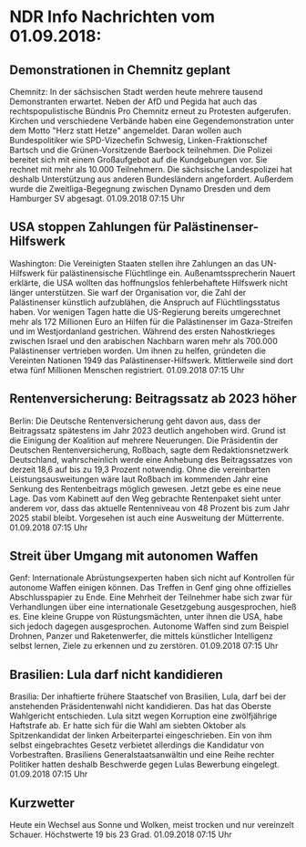 # NDR Info Nachrichten vom 01.09.2018:


## Demonstrationen in Chemnitz geplant
Chemnitz: In der sächsischen Stadt werden heute mehrere tausend Demonstranten erwartet. Neben der AfD und Pegida hat auch das rechtspopulistische Bündnis Pro Chemnitz erneut zu Protesten aufgerufen. Kirchen und verschiedene Verbände haben eine Gegendemonstration unter dem Motto "Herz statt Hetze" angemeldet. Daran wollen auch Bundespolitiker wie SPD-Vizechefin Schwesig, Linken-Fraktionschef Bartsch und die Grünen-Vorsitzende Baerbock teilnehmen. Die Polizei bereitet sich mit einem Großaufgebot auf die Kundgebungen vor. Sie rechnet mit mehr als 10.000 Teilnehmern. Die sächsische Landespolizei hat deshalb Unterstützung aus anderen Bundesländern angefordert. Außerdem wurde die Zweitliga-Begegnung zwischen Dynamo Dresden und dem Hamburger SV abgesagt. 01.09.2018 07:15 Uhr 

## USA stoppen Zahlungen für Palästinenser-Hilfswerk
Washington:	Die Vereinigten Staaten stellen ihre Zahlungen an das UN-Hilfswerk für palästinensische Flüchtlinge ein. Außenamtssprecherin Nauert erklärte, die USA wollten das hoffnungslos fehlerbehaftete Hilfswerk nicht länger unterstützen. Sie warf der Organisation vor, die Zahl der Palästinenser künstlich aufzublähen, die Anspruch auf Flüchtlingsstatus haben. Vor wenigen Tagen hatte die US-Regierung bereits umgerechnet mehr als 172 Millionen Euro an Hilfen für die Palästinenser im Gaza-Streifen und im Westjordanland gestrichen. Während des ersten Nahostkrieges zwischen Israel und den arabischen Nachbarn waren mehr als 700.000 Palästinenser vertrieben worden. Um ihnen zu helfen, gründeten die Vereinten Nationen 1949 das Palästinenser-Hilfswerk. Mittlerweile sind dort etwa fünf Millionen Menschen registriert. 01.09.2018 07:15 Uhr 

## Rentenversicherung: Beitragssatz ab 2023 höher
Berlin: Die Deutsche Rentenversicherung geht davon aus, dass der Beitragssatz spätestens im Jahr 2023 deutlich angehoben wird. Grund ist die Einigung der Koalition auf mehrere Neuerungen. Die Präsidentin der Deutschen Rentenversicherung, Roßbach, sagte dem Redaktionsnetzwerk Deutschland, wahrscheinlich werde eine Anhebung des Beitragssatzes von derzeit 18,6 auf bis zu 19,3 Prozent notwendig. Ohne die vereinbarten Leistungsausweitungen wäre laut Roßbach im kommenden Jahr eine Senkung des Rentenbeitrags möglich gewesen. Jetzt gebe es eine neue Lage. Das vom Kabinett auf den Weg gebrachte Rentenpaket sieht unter anderem vor, dass das aktuelle Rentenniveau von 48 Prozent bis zum Jahr 2025 stabil bleibt. Vorgesehen ist auch eine Ausweitung der Mütterrente. 01.09.2018 07:15 Uhr 

## Streit über Umgang mit autonomen Waffen
Genf:	Internationale Abrüstungsexperten haben sich nicht auf Kontrollen für autonome Waffen einigen können. Das Treffen in Genf ging ohne offizielles Abschlusspapier zu Ende. Eine Mehrheit der Teilnehmer habe sich zwar für Verhandlungen über eine internationale Gesetzgebung ausgesprochen, hieß es. Eine kleine Gruppe von Rüstungsmächten, unter ihnen die USA, habe sich jedoch dagegen ausgesprochen. Autonome Waffen sind zum Beispiel Drohnen, Panzer und Raketenwerfer, die mittels künstlicher Intelligenz selbst lernen, Ziele zu erkennen und zu zerstören. 01.09.2018 07:15 Uhr 

## Brasilien: Lula darf nicht kandidieren
Brasilia:	Der inhaftierte frühere Staatschef von Brasilien, Lula, darf bei der anstehenden Präsidentenwahl nicht kandidieren. Das hat das Oberste Wahlgericht entschieden. Lula sitzt wegen Korruption eine zwölfjährige Haftstrafe ab. Er hatte sich für die Wahl am siebten Oktober als Spitzenkandidat der linken Arbeiterpartei eingeschrieben. Ein von ihm selbst eingebrachtes Gesetz verbietet allerdings die Kandidatur von Vorbestraften. Brasiliens Generalstaatsanwältin und eine Reihe rechter Politiker hatten deshalb Beschwerde gegen Lulas Bewerbung eingelegt. 01.09.2018 07:15 Uhr 

## Kurzwetter
Heute ein Wechsel aus Sonne und Wolken, meist trocken und nur vereinzelt Schauer. Höchstwerte 19 bis 23 Grad. 01.09.2018 07:15 Uhr 

